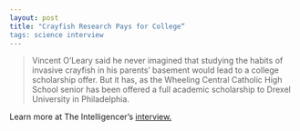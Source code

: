 ```yaml
---
layout: post
title: "Crayfish Research Pays for College“
tags: science interview
---
```


> Vincent O’Leary said he never imagined that studying the habits of invasive crayfish in his parents’ basement would lead to a college scholarship offer. But it has, as the Wheeling Central Catholic High School senior has been offered a full academic scholarship to Drexel University in Philadelphia.


Learn more at The Intelligencer’s [interview.](http://www.theintelligencer.net/news/top-headlines/2013/01/crayfish-research-pays-for-college/)